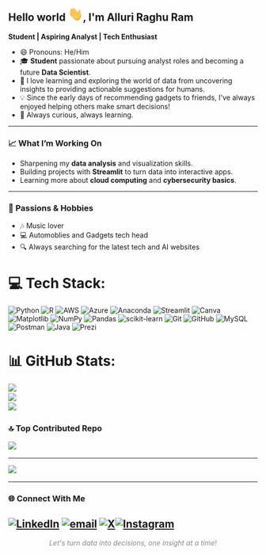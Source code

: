 ## Hello world <img src="https://raw.githubusercontent.com/akgarg0472/akgarg0472/main/.github/images/hi.gif" width="30px">, I'm Alluri Raghu Ram


  <b>Student | Aspiring Analyst | Tech Enthusiast</b>

- 😄 Pronouns: He/Him</h1>
- 🎓 **Student** passionate about pursuing analyst roles and becoming a future **Data Scientist**.
- 🤖 I love learning and exploring the world of data  from uncovering insights to providing actionable suggestions for humans.
- 💡 Since the early days of recommending gadgets to friends, I've always enjoyed helping others make smart decisions!
- 🎯 Always curious, always learning.

---

### 📈 What I’m Working On

- Sharpening my **data analysis** and visualization skills.
- Building projects with **Streamlit** to turn data into interactive apps.
- Learning more about **cloud computing** and **cybersecurity basics**.

---

### 🚀 Passions & Hobbies

- 🎶 Music lover
- 💻 Automoblies and Gadgets tech head 
- 🔍 Always searching for the latest tech and AI websites




# 💻 Tech Stack:
![Python](https://img.shields.io/badge/python-3670A0?style=for-the-badge&logo=python&logoColor=ffdd54) ![R](https://img.shields.io/badge/r-%23276DC3.svg?style=for-the-badge&logo=r&logoColor=white) ![AWS](https://img.shields.io/badge/AWS-%23FF9900.svg?style=for-the-badge&logo=amazon-aws&logoColor=white) ![Azure](https://img.shields.io/badge/azure-%230072C6.svg?style=for-the-badge&logo=microsoftazure&logoColor=white) ![Anaconda](https://img.shields.io/badge/Anaconda-%2344A833.svg?style=for-the-badge&logo=anaconda&logoColor=white) ![Streamlit](https://img.shields.io/badge/Streamlit-%23FE4B4B.svg?style=for-the-badge&logo=streamlit&logoColor=white) ![Canva](https://img.shields.io/badge/Canva-%2300C4CC.svg?style=for-the-badge&logo=Canva&logoColor=white) ![Matplotlib](https://img.shields.io/badge/Matplotlib-%23ffffff.svg?style=for-the-badge&logo=Matplotlib&logoColor=black) ![NumPy](https://img.shields.io/badge/numpy-%23013243.svg?style=for-the-badge&logo=numpy&logoColor=white) ![Pandas](https://img.shields.io/badge/pandas-%23150458.svg?style=for-the-badge&logo=pandas&logoColor=white) ![scikit-learn](https://img.shields.io/badge/scikit--learn-%23F7931E.svg?style=for-the-badge&logo=scikit-learn&logoColor=white) ![Git](https://img.shields.io/badge/git-%23F05033.svg?style=for-the-badge&logo=git&logoColor=white) ![GitHub](https://img.shields.io/badge/github-%23121011.svg?style=for-the-badge&logo=github&logoColor=white) 
![MySQL](https://img.shields.io/badge/mysql-4479A1.svg?style=for-the-badge&logo=mysql&logoColor=white) ![Postman](https://img.shields.io/badge/power_bi-F2C811?style=for-the-badge&logo=powerbi&logoColor=black) ![Java](https://img.shields.io/badge/java-%23ED8B00.svg?style=for-the-badge&logo=openjdk&logoColor=white) ![Prezi](https://img.shields.io/badge/Prezi-%23000000.svg?style=for-the-badge&logo=Prezi&logoColor=white)
# 📊 GitHub Stats:
![](https://github-readme-stats.vercel.app/api?username=ARaghuRam2003&theme=blue_navy&hide_border=false&include_all_commits=false&count_private=false)<br/>
![](https://nirzak-streak-stats.vercel.app/?user=ARaghuRam2003&theme=blue_navy&hide_border=false)<br/>
![](https://github-readme-stats.vercel.app/api/top-langs/?username=ARaghuRam2003&theme=blue_navy&hide_border=false&include_all_commits=false&count_private=false&layout=compact)

### 🔝 Top Contributed  Repo
![](https://github-contributor-stats.vercel.app/api?username=ARaghuRam2003&limit=5&theme=blue_navy&combine_all_yearly_contributions=true)

---
[![](https://visitcount.itsvg.in/api?id=ARaghuRam2003&icon=0&color=1)](https://visitcount.itsvg.in)

---

### 🌐 Connect With Me

[![LinkedIn](https://img.shields.io/badge/LinkedIn-%230077B5.svg?logo=linkedin&logoColor=white)](https://linkedin.com/in/alluri-raghu-ram) [![email](https://img.shields.io/badge/Email-D14836?logo=gmail&logoColor=white)](mailto:alluriraghuram.contact@gmail.com) 
[![X](https://img.shields.io/badge/X-black.svg?logo=X&logoColor=white)](https://x.com/ARaghuRam12)[![Instagram](https://img.shields.io/badge/Instagram-%23E4405F.svg?logo=Instagram&logoColor=white)](https://instagram.com/a.raghu_ram)  
---

<p align="center" style="color: #888;">
  <i>Let's turn data into decisions, one insight at a time!</i>
</p>

